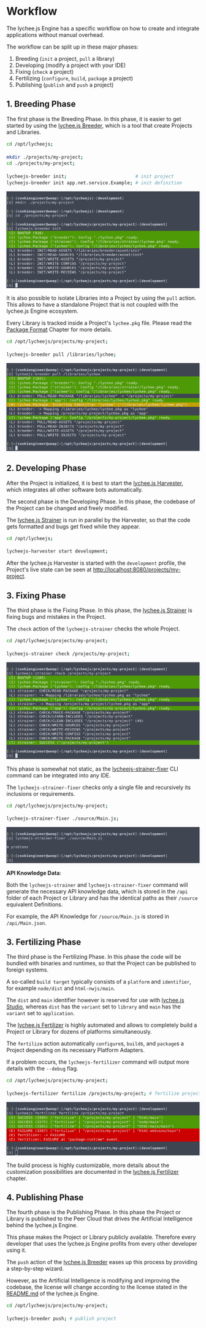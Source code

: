 
# Workflow

The lychee.js Engine has a specific workflow on
how to create and integrate applications without
manual overhead.

The workflow can be split up in these major phases:

1. Breeding (`init` a project, `pull` a library)
2. Developing (modify a project with your IDE)
3. Fixing (`check` a project)
4. Fertilizing (`configure`, `build`, `package` a project)
5. Publishing (`publish` and `push` a project)


## 1. Breeding Phase

The first phase is the Breeding Phase. In this phase,
it is easier to get started by using the [lychee.js Breeder](../software/lycheejs-breeder.md),
which is a tool that create Projects and Libraries.

```bash
cd /opt/lycheejs;

mkdir ./projects/my-project;
cd ./projects/my-project;

lycheejs-breeder init;                         # init project
lycheejs-breeder init app.net.service.Example; # init definition
```

![lycheejs-breeder-init](./asset/lycheejs-breeder-init.png)

It is also possible to isolate Libraries into a Project
by using the `pull` action. This allows to have a
standalone Project that is not coupled with the
lychee.js Engine ecosystem.

Every Library is tracked inside a Project's `lychee.pkg`
file. Please read the [Package Format](../project-architecture/package-format.md)
Chapter for more details.

```bash
cd /opt/lycheejs/projects/my-project;

lycheejs-breeder pull /libraries/lychee;
```

![lycheejs-breeder-pull](./asset/lycheejs-breeder-pull.png)

## 2. Developing Phase

After the Project is initialized, it is best to start
the [lychee.js Harvester](../software/lycheejs-harvester.md),
which integrates all other software bots automatically.

The second phase is the Developing Phase. In this phase,
the codebase of the Project can be changed and freely
modified.

The [lychee.js Strainer](../software/lycheejs-strainer.md)
is run in parallel by the Harvester, so that the code
gets formatted and bugs get fixed while they appear.

```bash
cd /opt/lycheejs;

lycheejs-harvester start development;
```

After the lychee.js Harvester is started with the
`development` profile, the Project's live state
can be seen at [http://localhost:8080/projects/my-project](http://localhost:8080/projects/my-project).

## 3. Fixing Phase

The third phase is the Fixing Phase. In this phase,
the [lychee.js Strainer](../software/lycheejs-strainer.md)
is fixing bugs and mistakes in the Project.

The `check` action of the `lycheejs-strainer`
checks the whole Project.

```bash
cd /opt/lycheejs/projects/my-project;

lycheejs-strainer check /projects/my-project;
```

![lycheejs-strainer-check](./asset/lycheejs-strainer-check.png)

This phase is somewhat not static, as the
[lycheejs-strainer-fixer](../software/lycheejs-strainer-fixer.md)
CLI command can be integrated into any IDE.

The `lycheejs-strainer-fixer` checks only a single
file and recursively its inclusions or requirements.

```bash
cd /opt/lycheejs/projects/my-project;

lycheejs-strainer-fixer ./source/Main.js;
```

![lycheejs-strainer-fixer](./asset/lycheejs-strainer-fixer.png)


**API Knowledge Data**:

Both the `lycheejs-strainer` and `lycheejs-strainer-fixer`
command will generate the necessary API knowledge data,
which is stored in the `/api` folder of each Project or
Library and has the identical paths as their `/source`
equivalent Definitions.

For example, the API Knowledge for `/source/Main.js`
is stored in `/api/Main.json`.

## 3. Fertilizing Phase

The third phase is the Fertilizing Phase. In this phase
the code will be bundled with binaries and runtimes, so
that the Project can be published to foreign systems.

A so-called `build target` typically consists of a `platform`
and `identifier`, for example `node/dist` and `html-nwjs/main`.

The `dist` and `main` identifier however is reserved for
use with [lychee.js Studio](../software/lycheejs-studio.md),
whereas `dist` has the `variant` set to `library` and
`main` has the `variant` set to `application`.

The [lychee.js Fertilizer](../software/lycheejs-fertilizer.md)
is highly automated and allows to completely build a Project
or Library for dozens of platforms simultaneously.

The `fertilize` action automatically `configure`s, `build`s,
and `package`s a Project depending on its necessary Platform
Adapters.

If a problem occurs, the `lycheejs-fertilizer` command will
output more details with the `--debug` flag.

```bash
cd /opt/lycheejs/projects/my-project;

lycheejs-fertilizer fertilize /projects/my-project; # fertilize project
```

![lycheejs-fertilizer-fertilize](./asset/lycheejs-fertilizer-fertilize.png)

The build process is highly customizable, more details
about the customization possibilities are documented
in the [lychee.js Fertilizer](../software/lycheejs-fertilizer.md)
chapter.

## 4. Publishing Phase

The fourth phase is the Publishing Phase. In this phase
the Project or Library is published to the Peer Cloud
that drives the Artificial Intelligence behind the
lychee.js Engine.

This phase makes the Project or Library publicly
available. Therefore every developer that uses the
lychee.js Engine profits from every other developer
using it.

The `push` action of the [lychee.js Breeder](../software/lycheejs-breeder.md)
eases up this process by providing a step-by-step
wizard.

However, as the Artificial Intelligence is modifying
and improving the codebase, the license will change
according to the license stated in the [README.md](/README.md)
of the lychee.js Engine.

```bash
cd /opt/lycheejs/projects/my-project;

lycheejs-breeder push; # publish project
```

